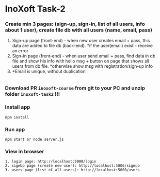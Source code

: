 # InoXoft Task-2

### Create min 3 pages: (sign-up, sign-in, list of all users, info about 1 user), create file db with all users (name, email, pass)

1. Sign-up page (front-end) - when new user creates email + pass, this data are added to file db (back-end). 
   *if the user(email) exist - receive an error
2. Sign-in page (front-end) - when user send email + pass, find data in db file and show his info with hello msg + button on page that shows all users from db file.
   *otherwise show msg with registration/sign-up info
3. *Email is unique, without duplication

``` 

```

### Download PR `inoxoft-course` from git to your PC and unzip folder `inoxoft-task2` !!!

### Install app
```
npm install
```

### Run app
```
npm start or node server.js
```

### View in browser
```
1. login page: http://localhost:5000/login
2. signUp page (create new user): http://localhost:5000/signup
3. users page (list of all users): http://localhost:5000/users
```
